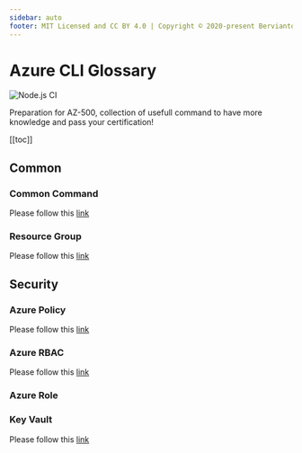 ```yaml
---
sidebar: auto
footer: MIT Licensed and CC BY 4.0 | Copyright © 2020-present Bervianto Leo Pratama
---
```


# Azure CLI Glossary

![Node.js CI](https://github.com/berviantoleo/az500-azure-cli-glossary/workflows/Node.js%20CI/badge.svg)

Preparation for AZ-500, collection of usefull command to have more knowledge and pass your certification!

[[toc]]

## Common

### Common Command

Please follow this [link](/common/)

### Resource Group

Please follow this [link](/resourcegroup/)

## Security

### Azure Policy

Please follow this [link](/policy/)

### Azure RBAC

Please follow this [link](/azurerbac/)

### Azure Role

### Key Vault

Please follow this [link](/keyvault/)
